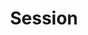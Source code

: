 ---
codehost: https://github.com/https://github.com/oxen-io
guide: https://getsession.org/assets/downloads/Session-Brandmarks.zip
instagram: https://instagram.com/getsession
logohandle: getsession
sort: session
title: Session
twitter: https://x.com/session_app
website: https://getsession.org/
youtube: https://youtube.com/@sessionmessenger
---
